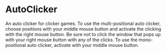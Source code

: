 # AutoClicker
An auto clicker for clicker games.
To use the multi-positional auto clicker, choose positions with your middle mouse button and activate the clicking with the right mouse button. Be sure not to click the window that pops up with your right mouse button with any of the clicks.
To use the mono-positional auto clicker, activate with your middle mouse button.
